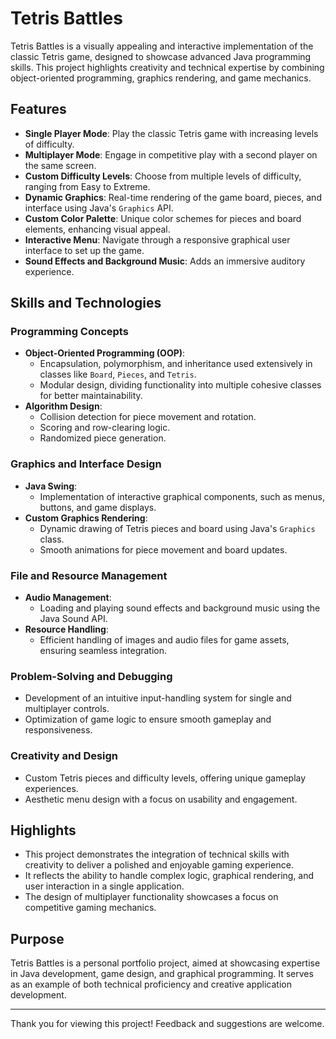 # Tetris Battles

Tetris Battles is a visually appealing and interactive implementation of the classic Tetris game, designed to showcase advanced Java programming skills. This project highlights creativity and technical expertise by combining object-oriented programming, graphics rendering, and game mechanics.

## Features
- **Single Player Mode**: Play the classic Tetris game with increasing levels of difficulty.
- **Multiplayer Mode**: Engage in competitive play with a second player on the same screen.
- **Custom Difficulty Levels**: Choose from multiple levels of difficulty, ranging from Easy to Extreme.
- **Dynamic Graphics**: Real-time rendering of the game board, pieces, and interface using Java's `Graphics` API.
- **Custom Color Palette**: Unique color schemes for pieces and board elements, enhancing visual appeal.
- **Interactive Menu**: Navigate through a responsive graphical user interface to set up the game.
- **Sound Effects and Background Music**: Adds an immersive auditory experience.

## Skills and Technologies
### Programming Concepts
- **Object-Oriented Programming (OOP)**:
  - Encapsulation, polymorphism, and inheritance used extensively in classes like `Board`, `Pieces`, and `Tetris`.
  - Modular design, dividing functionality into multiple cohesive classes for better maintainability.
- **Algorithm Design**:
  - Collision detection for piece movement and rotation.
  - Scoring and row-clearing logic.
  - Randomized piece generation.

### Graphics and Interface Design
- **Java Swing**:
  - Implementation of interactive graphical components, such as menus, buttons, and game displays.
- **Custom Graphics Rendering**:
  - Dynamic drawing of Tetris pieces and board using Java's `Graphics` class.
  - Smooth animations for piece movement and board updates.

### File and Resource Management
- **Audio Management**:
  - Loading and playing sound effects and background music using the Java Sound API.
- **Resource Handling**:
  - Efficient handling of images and audio files for game assets, ensuring seamless integration.

### Problem-Solving and Debugging
- Development of an intuitive input-handling system for single and multiplayer controls.
- Optimization of game logic to ensure smooth gameplay and responsiveness.

### Creativity and Design
- Custom Tetris pieces and difficulty levels, offering unique gameplay experiences.
- Aesthetic menu design with a focus on usability and engagement.

## Highlights
- This project demonstrates the integration of technical skills with creativity to deliver a polished and enjoyable gaming experience.
- It reflects the ability to handle complex logic, graphical rendering, and user interaction in a single application.
- The design of multiplayer functionality showcases a focus on competitive gaming mechanics.

## Purpose
Tetris Battles is a personal portfolio project, aimed at showcasing expertise in Java development, game design, and graphical programming. It serves as an example of both technical proficiency and creative application development.

---

Thank you for viewing this project! Feedback and suggestions are welcome.
